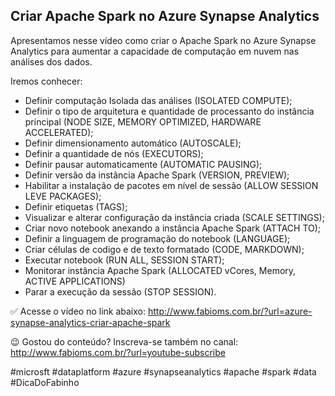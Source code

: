 ## Criar Apache Spark no Azure Synapse Analytics

Apresentamos nesse vídeo como criar o Apache Spark no Azure Synapse Analytics para aumentar a capacidade de computação em nuvem nas análises dos dados.

Iremos conhecer:
- Definir computação Isolada das análises (ISOLATED COMPUTE);
- Definir o tipo de arquitetura e quantidade de processanto do instância principal (NODE SIZE, MEMORY OPTIMIZED, HARDWARE ACCELERATED);
- Definir dimensionamento automático (AUTOSCALE);
- Definir a quantidade de nós (EXECUTORS);
- Definir pausar automaticamente (AUTOMATIC PAUSING);
- Definir versão da instância Apache Spark (VERSION, PREVIEW);
- Habilitar a instalação de pacotes em nível de sessão (ALLOW SESSION LEVE PACKAGES);
- Definir etiquetas (TAGS);
- Visualizar e alterar configuração da instância criada (SCALE SETTINGS);
- Criar novo notebook anexando a instância Apache Spark (ATTACH TO);
- Definir a linguagem de programação do notebook (LANGUAGE);
- Criar células de codigo e de texto formatado (CODE, MARKDOWN);
- Executar notebook (RUN ALL, SESSION START);
- Monitorar instância Apache Spark (ALLOCATED vCores, Memory, ACTIVE APPLICATIONS)
- Parar a execução da sessão (STOP SESSION).

✅ Acesse o vídeo no link abaixo:
http://www.fabioms.com.br/?url=azure-synapse-analytics-criar-apache-spark

😉 Gostou do conteúdo? Inscreva-se também no canal:
http://www.fabioms.com.br/?url=youtube-subscribe

#microsft #dataplatform #azure #synapseanalytics #apache #spark  #data #DicaDoFabinho